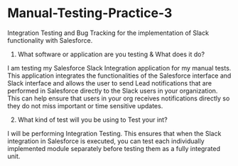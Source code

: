 # Manual-Testing-Practice-3
Integration Testing and Bug Tracking for the implementation of Slack functionality with Salesforce.


1. What software or application are you testing & What does it do? 

I am testing my Salesforce Slack Integration application for my manual tests. This application integrates the functionalities of the Salesforce interface and Slack interface and allows the user to send Lead notifications that are performed in Salesforce directly to the Slack users in your organization. This can help ensure that users in your org receives notifications directly so they do not miss important or time sensitive updates.


2. What kind of test will you be using to Test your int? 

I will be performing Integration Testing. This ensures that when the Slack integration in Salesforce is executed, you can test each individually implemented module separately before testing them as a fully integrated unit.
